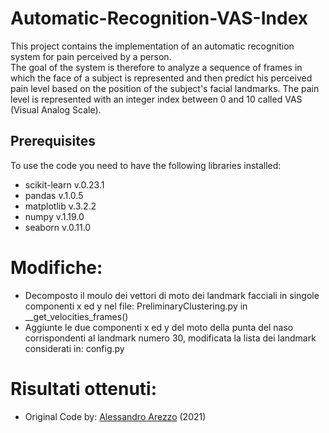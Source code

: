 # Automatic-Recognition-VAS-Index

This project contains the implementation of an automatic recognition system for pain perceived by a person. <br>
The goal of the system is therefore to analyze a sequence of frames in which the face of a subject is represented 
and then predict his perceived pain level based on the position of the subject's facial landmarks. 
The pain level is represented with an integer index between 0 and 10 called VAS (Visual Analog Scale).

<h2>Prerequisites</h2>
To use the code you need to have the following libraries installed:
<ul>
  <li>scikit-learn v.0.23.1</li>
  <li>pandas v.1.0.5</li>
  <li>matplotlib v.3.2.2</li>
  <li>numpy v.1.19.0</li>
  <li>seaborn v.0.11.0</li>
</ul>

# Modifiche:
* Decomposto il moulo dei vettori di moto dei landmark facciali in singole componenti x ed y nel file: PreliminaryClustering.py in __get_velocities_frames()
* Aggiunte le due componenti x ed y del moto della punta del naso corrispondenti al landmark numero 30, modificata la lista dei landmark considerati in: config.py

# Risultati ottenuti:

* Original Code by: [Alessandro Arezzo](https://github.com/AlessandroArezzo/Automatic-Recognition-VAS-Index) (2021)


